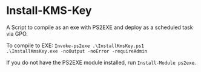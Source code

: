 # Install-KMS-Key
A Script to compile as an exe with PS2EXE and deploy as a scheduled task via GPO.

To compile to EXE:
`Invoke-ps2exe .\InstallKmsKey.ps1 .\InstallKmsKey.exe -noOutput -noError -requireAdmin`

If you do not have the PS2EXE module installed, run `Install-Module ps2exe`.
